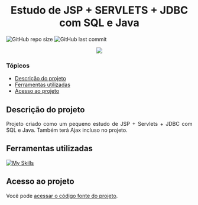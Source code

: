 # <h1 align="center"> Estudo de JSP + SERVLETS + JDBC com SQL e Java </h1>
![GitHub repo size](https://img.shields.io/github/repo-size/PedroQueiroz1/EstudoDeJSPeServlets?style=plastic)
![GitHub last commit](https://img.shields.io/github/last-commit/PedroQueiroz1/EstudoDeJSPeServlets?style=plastic)

<p align="center">
   <img src="http://img.shields.io/static/v1?label=STATUS&message=EM%20DESENVOLVIMENTO&color=RED&style=for-the-badge" #vitrinedev/>
</p>

### Tópicos 

- [Descrição do projeto](#descrição-do-projeto)
- [Ferramentas utilizadas](#ferramentas-utilizadas)
- [Acesso ao projeto](#acesso-ao-projeto)

## Descrição do projeto 

<p align="justify">
  Projeto criado como um pequeno estudo de JSP + Servlets + JDBC com SQL e Java. Também terá Ajax incluso no projeto.

 
## Ferramentas utilizadas
[![My Skills](https://skillicons.dev/icons?i=java,postgres,bootstrap,html,css,js)](https://skillicons.dev)

## Acesso ao projeto

Você pode [acessar o código fonte do projeto](https://github.com/PedroQueiroz1/EstudoDeJSPeServlets).
